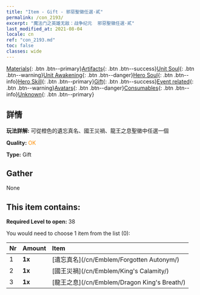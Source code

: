 ```yaml
---
title: "Item - Gift - 邪惡聖徽任選·貳"
permalink: /con_2193/
excerpt: "魔法门之英雄无敌：战争纪元  邪惡聖徽任選·貳"
last_modified_at: 2021-08-04
locale: cn
ref: "con_2193.md"
toc: false
classes: wide
---
```

 [Materials](/ItemsCN/){: .btn .btn--primary}[Artifacts](/ItemsCN/Artifacts/){: .btn .btn--success}[Unit Soul](/ItemsCN/UnitSoul/){: .btn .btn--warning}[Unit Awakening](/ItemsCN/UnitAwakening/){: .btn .btn--danger}[Hero Soul](/ItemsCN/HeroSoul/){: .btn .btn--info}[Hero Skill](/ItemsCN/HeroSkill/){: .btn .btn--primary}[Gift](/ItemsCN/Gift/){: .btn .btn--success}[Event related](/ItemsCN/Events/){: .btn .btn--warning}[Avatars](/ItemsCN/Avatars/){: .btn .btn--danger}[Consumables](/ItemsCN/Consumables/){: .btn .btn--info}[Unknown](/ItemsCN/Unknown/){: .btn .btn--primary}

## 詳情
 **玩法詳解:** 可從橙色的遺忘真名、國王災禍、龍王之息聖徽中任選一個

 **Quality:** <span style="color: #FF8C00">OK</span>

 **Type:** Gift

## Gather

  None

## This item contains:

 **Required Level to open:** 38

 You would need to choose 1 item from the list (0):

  | Nr | Amount |     Item    |
  |:---|:-------|:------------|
  | 1 |  **1x** | [遺忘真名](/cn/Emblem/Forgotten Autonym/) |  | 
  | 2 |  **1x** | [國王災禍](/cn/Emblem/King's Calamity/) |  | 
  | 3 |  **1x** | [龍王之息](/cn/Emblem/Dragon King's Breath/) |  | 

